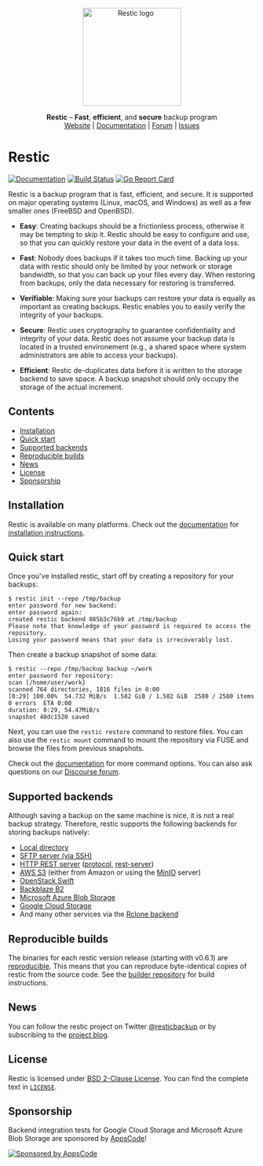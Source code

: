 <p align="center">
  <img src="doc/logo/logo.png" alt="Restic logo" width="200" height="200">
</p>

<p align="center">
  <strong>Restic</strong> – <strong>Fast</strong>, <strong>efficient</strong>, and <strong>secure</strong> backup program
  <br>
  <a href="https://restic.net/">Website</a> |
  <a href="https://restic.readthedocs.io/">Documentation</a> |
  <a href="https://forum.restic.net/">Forum</a> |
  <a href="https://github.com/restic/restic/issues">Issues</a>
</p>

# Restic

[![Documentation](https://readthedocs.org/projects/restic/badge/?version=latest)](https://restic.readthedocs.io/en/latest/)
[![Build Status](https://github.com/restic/restic/workflows/test/badge.svg)](https://github.com/restic/restic/actions?query=workflow%3Atest)
[![Go Report Card](https://goreportcard.com/badge/github.com/restic/restic)](https://goreportcard.com/report/github.com/restic/restic)

Restic is a backup program that is fast, efficient, and secure. It is supported
on major operating systems (Linux, macOS, and Windows) as well as a few smaller
ones (FreeBSD and OpenBSD).

- **Easy**: Creating backups should be a frictionless process, otherwise it
  may be tempting to skip it. Restic should be easy to configure and use, so
  that you can quickly restore your data in the event of a data loss.

- **Fast**: Nobody does backups if it takes too much time. Backing up your data
  with restic should only be limited by your network or storage bandwidth, so
  that you can back up your files every day. When restoring from backups, only
  the data necessary for restoring is transferred.

- **Verifiable**: Making sure your backups can restore your data is equally as
  important as creating backups. Restic enables you to easily verify the
  integrity of your backups.

- **Secure**: Restic uses cryptography to guarantee confidentiality and
  integrity of your data. Restic does not assume your backup data is located in
  a trusted environement (e.g., a shared space where system administrators are
  able to access your backups).

- **Efficient**: Restic de-duplicates data before it is written to the storage
  backend to save space. A backup snapshot should only occupy the storage of
  the actual increment.

## Contents

- [Installation](#installation)
- [Quick start](#quick-start)
- [Supported backends](#supported-backends)
- [Reproducible builds](#reproducible-builds)
- [News](#news)
- [License](#license)
- [Sponsorship](#sponsorship)

## Installation

Restic is available on many platforms. Check out the [documentation](https://restic.readthedocs.io/)
for [installation instructions](https://restic.readthedocs.io/en/stable/020_installation.html).

## Quick start

Once you've installed restic, start off by creating a repository for your
backups:

  ```
  $ restic init --repo /tmp/backup
  enter password for new backend:
  enter password again:
  created restic backend 085b3c76b9 at /tmp/backup
  Please note that knowledge of your password is required to access the repository.
  Losing your password means that your data is irrecoverably lost.
  ```

Then create a backup snapshot of some data:

  ```
  $ restic --repo /tmp/backup backup ~/work
  enter password for repository:
  scan [/home/user/work]
  scanned 764 directories, 1816 files in 0:00
  [0:29] 100.00%  54.732 MiB/s  1.582 GiB / 1.582 GiB  2580 / 2580 items  0 errors  ETA 0:00
  duration: 0:29, 54.47MiB/s
  snapshot 40dc1520 saved
  ```

Next, you can use the `restic restore` command to restore files. You can also
use the `restic mount` command to mount the repository via FUSE and browse the
files from previous snapshots.

Check out the [documentation](https://restic.readthedocs.io/en/latest/) for
more command options. You can also ask questions on our [Discourse forum](https://forum.restic.net).

## Supported backends

Although saving a backup on the same machine is nice, it is not a real backup
strategy. Therefore, restic supports the following backends for storing backups
natively:

- [Local directory](https://restic.readthedocs.io/en/latest/030_preparing_a_new_repo.html#local)
- [SFTP server (via SSH)](https://restic.readthedocs.io/en/latest/030_preparing_a_new_repo.html#sftp)
- [HTTP REST server](https://restic.readthedocs.io/en/latest/030_preparing_a_new_repo.html#rest-server) ([protocol](https://restic.readthedocs.io/en/latest/100_references.html#rest-backend), [rest-server](https://github.com/restic/rest-server))
- [AWS S3](https://restic.readthedocs.io/en/latest/030_preparing_a_new_repo.html#amazon-s3) (either from Amazon or using the [MinIO](https://minio.io) server)
- [OpenStack Swift](https://restic.readthedocs.io/en/latest/030_preparing_a_new_repo.html#openstack-swift)
- [Backblaze B2](https://restic.readthedocs.io/en/latest/030_preparing_a_new_repo.html#backblaze-b2)
- [Microsoft Azure Blob Storage](https://restic.readthedocs.io/en/latest/030_preparing_a_new_repo.html#microsoft-azure-blob-storage)
- [Google Cloud Storage](https://restic.readthedocs.io/en/latest/030_preparing_a_new_repo.html#google-cloud-storage)
- And many other services via the [Rclone backend](https://restic.readthedocs.io/en/latest/030_preparing_a_new_repo.html#other-services-via-rclone)

## Reproducible builds

The binaries for each restic version release (starting with v0.6.1) are
[reproducible](https://reproducible-builds.org/). This means that you can
reproduce byte-identical copies of restic from the source code. See the
[builder repository](https://github.com/restic/builder) for build instructions.

## News

You can follow the restic project on Twitter [@resticbackup](https://twitter.com/resticbackup)
or by subscribing to the [project blog](https://restic.net/blog/).

## License

Restic is licensed under [BSD 2-Clause License](https://opensource.org/licenses/BSD-2-Clause).
You can find the complete text in [``LICENSE``](LICENSE).

## Sponsorship

Backend integration tests for Google Cloud Storage and Microsoft Azure Blob
Storage are sponsored by [AppsCode](https://appscode.com)!

[![Sponsored by AppsCode](https://cdn.appscode.com/images/logo/appscode/ac-logo-color.png)](https://appscode.com)
